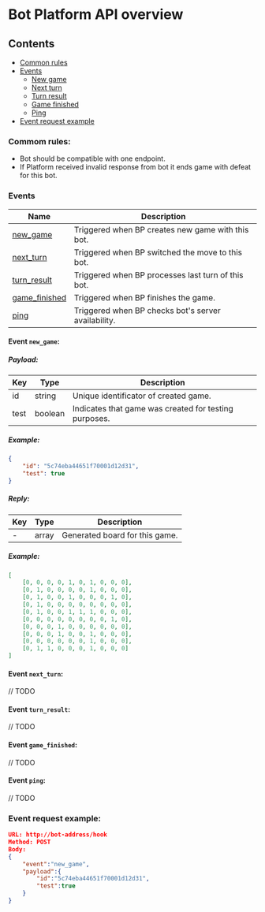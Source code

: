 Bot Platform API overview
=========================

## Contents
- [Common rules](#common-rules)
- [Events](#events)
  - [New game](#event-new_game)
  - [Next turn](#event-next_turn)
  - [Turn result](#event-turn-result)
  - [Game finished](#event-game_finished)
  - [Ping](#event-ping)
- [Event request example](#event-request-example)

### Commom rules:
* Bot should be compatible with one endpoint.
* If Platform received invalid response from bot it ends game with defeat for this bot.

### Events

| Name                                    | Description                                         |
|-----------------------------------------|-----------------------------------------------------|
| [new_game](#event-new_game)             | Triggered when BP creates new game with this bot.   |
| [next_turn](#event-next_turn)             | Triggered when BP switched the move to this bot.    |
| [turn_result](#event-turn_result)         | Triggered when BP processes last turn of this bot.   |
| [game_finished](#event-game_finished)   | Triggered when BP finishes the game.                |
| [ping](#event-ping)                     | Triggered when BP checks bot's server availability. |

#### Event `new_game`:

##### Payload:
| Key  | Type    | Description                                           |
|------|---------|-------------------------------------------------------|
| id   | string  | Unique identificator of created game.                 |
| test | boolean | Indicates that game was created for testing purposes. |

##### Example:
```json
{
    "id": "5c74eba44651f70001d12d31",
    "test": true
}
```

##### Reply:
| Key  | Type    | Description                                           |
|------|---------|-------------------------------------------------------|
| -    | array   | Generated board for this game.                        |

##### Example:
```json
[
    [0, 0, 0, 0, 1, 0, 1, 0, 0, 0],
    [0, 1, 0, 0, 0, 0, 1, 0, 0, 0],
    [0, 1, 0, 0, 1, 0, 0, 0, 1, 0],
    [0, 1, 0, 0, 0, 0, 0, 0, 0, 0],
    [0, 1, 0, 0, 1, 1, 1, 0, 0, 0],
    [0, 0, 0, 0, 0, 0, 0, 0, 1, 0],
    [0, 0, 0, 1, 0, 0, 0, 0, 0, 0],
    [0, 0, 0, 1, 0, 0, 1, 0, 0, 0],
    [0, 0, 0, 0, 0, 0, 1, 0, 0, 0],
    [0, 1, 1, 0, 0, 0, 1, 0, 0, 0]
]
```

#### Event `next_turn`:
// TODO

#### Event `turn_result`:
// TODO

#### Event `game_finished`:
// TODO

#### Event `ping`:
// TODO

### Event request example:
```json
URL: http://bot-address/hook
Method: POST
Body:
{
    "event":"new_game",
    "payload":{
        "id":"5c74eba44651f70001d12d31",
        "test":true
    }
}
```

